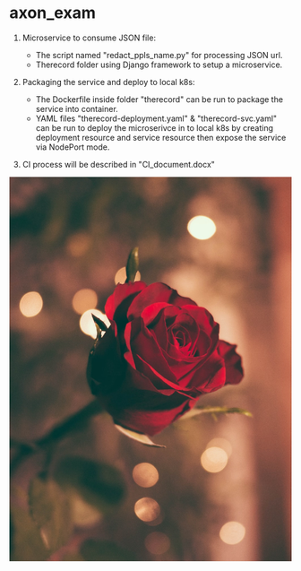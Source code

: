 # axon_exam

1. Microservice to consume JSON file:

    -   The script named "redact_ppls_name.py" for processing JSON url.
    -   Therecord folder using Django framework to setup a microservice. 

2. Packaging the service and deploy to local k8s:

    -   The Dockerfile inside folder "therecord" can be run to package the service into container.
    -   YAML files "therecord-deployment.yaml" & "therecord-svc.yaml" can be run to deploy the microserivce in to local k8s by creating deployment resource and service resource then expose the service via NodePort mode.

3. CI process will be described in "CI_document.docx"

![Image of Yaktocat](https://github.com/dgnuyen/axon_exam/blob/master/photo-1487035242901-d419a42d17af.jpeg)
